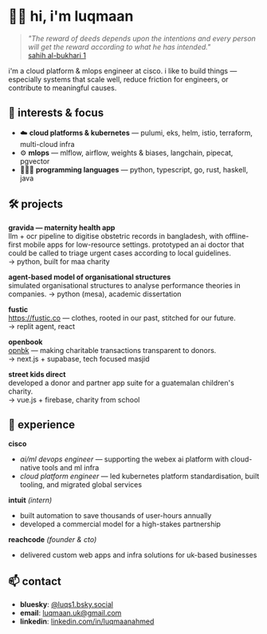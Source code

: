 # 👋🏽 hi, i'm luqmaan

> *"The reward of deeds depends upon the intentions and every person will get the reward according to what he has intended."*  
> [sahih al-bukhari 1](https://sunnah.com/bukhari:1)

i'm a cloud platform & mlops engineer at cisco. i like to build things — especially systems that scale well, reduce friction for engineers, or contribute to meaningful causes.

## 🧠 interests & focus

- ☁️ **cloud platforms & kubernetes** — pulumi, eks, helm, istio, terraform, multi-cloud infra  
- ⚙️ **mlops** — mlflow, airflow, weights & biases, langchain, pipecat, pgvector  
- 🧑🏽‍💻 **programming languages** — python, typescript, go, rust, haskell, java


## 🛠️ projects

**gravida — maternity health app**  
llm + ocr pipeline to digitise obstetric records in bangladesh, with offline-first mobile apps for low-resource settings. prototyped an ai doctor that could be called to triage urgent cases according to local guidelines.  
→ python, built for maa charity

**agent-based model of organisational structures**  
simulated organisational structures to analyse performance theories in companies.
→ python (mesa), academic dissertation

**fustic**  
https://fustic.co — clothes, rooted in our past, stitched for our future.  
→ replit agent, react

**openbook**  
[opnbk](https://opnbk.jsmcc.org/sign-in) — making charitable transactions transparent to donors.  
→ next.js + supabase, tech focused masjid

**street kids direct**  
developed a donor and partner app suite for a guatemalan children's charity.  
→ vue.js + firebase, charity from school

## 💼 experience

**cisco**  
- *ai/ml devops engineer* — supporting the webex ai platform with cloud-native tools and ml infra  
- *cloud platform engineer* — led kubernetes platform standardisation, built tooling, and migrated global services

**intuit** *(intern)*  
- built automation to save thousands of user-hours annually  
- developed a commercial model for a high-stakes partnership

**reachcode** *(founder & cto)*  
- delivered custom web apps and infra solutions for uk-based businesses

## 📫 contact
- **bluesky**: [@luqs1.bsky.social](https://bsky.app/profile/luqs1.bsky.social)
- **email**: [luqmaan.uk@gmail.com](mailto:luqmaan.uk@gmail.com)  
- **linkedin**: [linkedin.com/in/luqmaanahmed](https://linkedin.com/in/luqmaanahmed)



<!--
**luqs1/luqs1** is a ✨ _special_ ✨ repository because its `README.md` (this file) appears on your GitHub profile.

Here are some ideas to get you started:

- 🔭 I’m currently working on ...
- 🌱 I’m currently learning ...
- 👯 I’m looking to collaborate on ...
- 🤔 I’m looking for help with ...
- 💬 Ask me about ...
- 📫 How to reach me: ...
- 😄 Pronouns: ...
- ⚡ Fun fact: ...
-->

